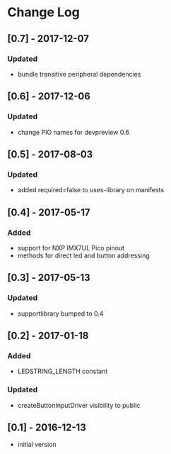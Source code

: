 # Change Log

## [0.7] - 2017-12-07
### Updated
- bundle transitive peripheral dependencies

## [0.6] - 2017-12-06
### Updated
- change PIO names for devpreview 0.6

## [0.5] - 2017-08-03
### Updated
- added required=false to uses-library on manifests

## [0.4] - 2017-05-17
### Added
- support for NXP IMX7UL Pico pinout
- methods for direct led and button addressing

## [0.3] - 2017-05-13
### Updated
- supportlibrary bumped to 0.4

## [0.2] - 2017-01-18
### Added
- LEDSTRING_LENGTH constant

### Updated
- createButtonInputDriver visibility to public

## [0.1] - 2016-12-13
- initial version
